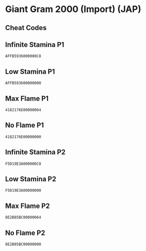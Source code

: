 # Giant Gram 2000 (Import) (JAP)

## Cheat Codes

## Infinite Stamina P1

```
AFFB5936000000C8

```

## Low Stamina P1

```
AFFB593600000000

```

## Max Flame P1

```
4182176E00000064

```

## No Flame P1

```
4182176E00000000

```

## Infinite Stamina P2

```
F5D19E3A000000C8

```

## Low Stamina P2

```
F5D19E3A00000000

```

## Max Flame P2

```
8E2B85BC00000064

```

## No Flame P2

```
8E2B85BC00000000

```

